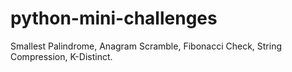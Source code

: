 # python-mini-challenges

Smallest Palindrome,
Anagram Scramble,
Fibonacci Check,
String Compression,
K-Distinct.
